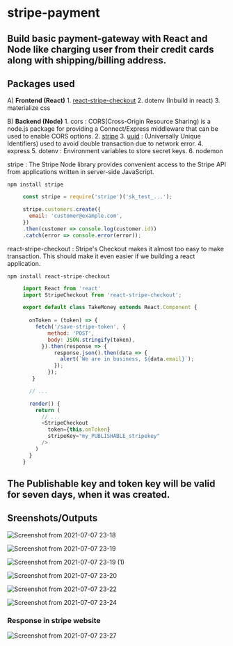 # stripe-payment

## Build basic payment-gateway with React and Node like charging user from their credit cards along with shipping/billing address.

## Packages used

   A) **Frontend (React)**
      1. [react-stripe-checkout](https://www.npmjs.com/package/react-stripe-checkout)
      2. dotenv (Inbuild in react)
      3. materialize css
      
   B) **Backend (Node)**
      1. cors : CORS(Cross-Origin Resource Sharing) is a node.js package for providing a Connect/Express middleware that can be used to enable CORS options.
      2. [stripe](https://www.npmjs.com/package/stripe)
      3. [uuid](https://www.npmjs.com/package/uuid) : (Universally Unique Identifiers) used to avoid double transaction due to network error.
      4. express
      5. dotenv : Environment variables to store secret keys.
      6. nodemon
      
   stripe : The Stripe Node library provides convenient access to the Stripe API from applications written in server-side JavaScript.
   
   `npm install stripe`

   ```javaScript
        const stripe = require('stripe')('sk_test_...');

        stripe.customers.create({
          email: 'customer@example.com',
        })
        .then(customer => console.log(customer.id))
        .catch(error => console.error(error));
   ```
   
   
   react-stripe-checkout : Stripe's Checkout makes it almost too easy to make transaction. This should make it even easier if we building a react application.
   
   `npm install react-stripe-checkout`
   
   ```javaScript
        import React from 'react'
        import StripeCheckout from 'react-stripe-checkout';
 
        export default class TakeMoney extends React.Component {
          
          onToken = (token) => {
            fetch('/save-stripe-token', {
                method: 'POST',
                body: JSON.stringify(token),
              }).then(response => {
                  response.json().then(data => {
                    alert(`We are in business, ${data.email}`);
                  });
                });
           }
 
          // ...
 
          render() {
            return (
              // ...
              <StripeCheckout
                token={this.onToken}
                stripeKey="my_PUBLISHABLE_stripekey"
              />
            )
          }
        }
   ```
   
  ## The Publishable key and token key will be valid for **seven days**, when it was created.
  
  
  ## Sreenshots/Outputs
  
  ![Screenshot from 2021-07-07 23-18](https://user-images.githubusercontent.com/56266493/124815626-1c195a00-df85-11eb-8d0e-f80cbf53fcf8.png)
  
  
  ![Screenshot from 2021-07-07 23-19](https://user-images.githubusercontent.com/56266493/124815654-25a2c200-df85-11eb-91ac-9e12d7b02a80.png)
  
  
  ![Screenshot from 2021-07-07 23-19 (1)](https://user-images.githubusercontent.com/56266493/124815680-2b98a300-df85-11eb-8c05-9fcdf8832fe2.png)
  
  
  ![Screenshot from 2021-07-07 23-20](https://user-images.githubusercontent.com/56266493/124815717-36533800-df85-11eb-9614-61b4b16d4713.png)
  
  
  ![Screenshot from 2021-07-07 23-22](https://user-images.githubusercontent.com/56266493/124815746-410dcd00-df85-11eb-8cf9-3581f96cf88c.png)
  
  
  ![Screenshot from 2021-07-07 23-24](https://user-images.githubusercontent.com/56266493/124815758-4703ae00-df85-11eb-9151-9456546a9e14.png)
  
  ### Response in stripe website
  ![Screenshot from 2021-07-07 23-27](https://user-images.githubusercontent.com/56266493/124815795-4f5be900-df85-11eb-8031-521120be540a.png)







   
   
      
      
